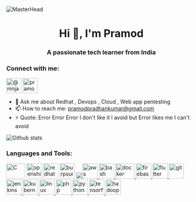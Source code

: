 ![MasterHead](https://user-images.githubusercontent.com/50458473/190843600-2a09ec52-d994-4cfc-960a-7c28d1db0965.png)




<h1 align="center">Hi 👋, I'm  Pramod</h1>
<h3 align="center">A passionate tech learner from India</h3>
<h3 align="left">Connect with me:  </h3>
<p align="left">
  <a href="https://twitter.com/@ninjafurrry" target="blank"><img align="center" src="https://user-images.githubusercontent.com/50458473/190843880-2f83f752-96f3-44b3-a23f-b13a125847bd.jpg" alt="@ninjafurrry" height="40" width="40" /></a>
<a href="https://linkedin.com/in/pramod-kumar-pradhan" target="blank"><img align="center" src="https://user-images.githubusercontent.com/50458473/190844012-55d8c113-49e0-42e0-9a5f-b60962e4bce8.png" alt="pramod-kumar-pradhan" height="40" width="40" /></a>
</p>
 

- 💬 Ask me about Redhat , Devops , Cloud , Web app pentesting
- 📫 How to reach me: pramodpradhankumar@gmail.com
- ⚡ Quote: Error Error Error I don't like it I avoid but Error likes me I can't avoid

![Github stats](https://github-readme-stats.vercel.app/api?username=NINJAFURRY&count_private=true&show_icons=true&theme=radical)


                                                                                  




<h3 align="left">Languages and Tools:</h3>
<p align="left"><img src="https://user-images.githubusercontent.com/50458473/190852336-a587859c-8fd0-4a3e-bc92-e5ecae642dfb.png" alt="C" width=50 height=40/> <img src="https://user-images.githubusercontent.com/50458473/190852390-e1e4cf5c-009c-41a9-8842-4c7fc6c6cfd9.png" alt="openshift" width=40 height=40/> <img src="https://user-images.githubusercontent.com/50458473/190852450-633dc76e-1442-4587-9764-9c0563a57272.jpg" alt="redhat" width=40 height=40/> <img src="https://user-images.githubusercontent.com/50458473/190852513-432cabe0-7690-4884-9186-de5ac0de500e.png" alt="burpsuite" width=40 height=40/> <a href="https://github.com/NINJAFURRY/ninjafurry/blob/main/aws.png" target="_blank" rel="noreferrer">
  <img src="https://img.shields.io/badge/-Ansible-EE0000?logo=Ansible&logoColor=fff"><img src="https://user-images.githubusercontent.com/50458473/190844085-e9a35761-4eab-4347-b812-ea71115df27a.png" alt="aws" width="40" height="40"/> </a> <a href="https://www.gnu.org/software/bash/" target="_blank" rel="noreferrer"> <img src="https://www.vectorlogo.zone/logos/gnu_bash/gnu_bash-icon.svg" alt="bash" width="40" height="40"/> </a> <a href="https://user-images.githubusercontent.com/50458473/190844174-a10393a8-808a-4bc7-865f-dacc9595c920.svg"
 target="_blank" rel="noreferrer"> <img src="https://user-images.githubusercontent.com/50458473/190844174-a10393a8-808a-4bc7-865f-dacc9595c920.svg" alt="docker" width="50" height="40"/> </a> <a href="https://firebase.google.com/" target="_blank" rel="noreferrer"> <img src="https://www.vectorlogo.zone/logos/firebase/firebase-icon.svg" alt="firebase" width="40" height="40"/> </a> <a href="https://flutter.dev" target="_blank" rel="noreferrer"> <img src="https://www.vectorlogo.zone/logos/flutterio/flutterio-icon.svg" alt="flutter" width="40" height="40"/> </a> <a href="https://git-scm.com/" target="_blank" rel="noreferrer"> <img src="https://www.vectorlogo.zone/logos/git-scm/git-scm-icon.svg" alt="git" width="40" height="40"/> </a> <a href="https://www.jenkins.io" target="_blank" rel="noreferrer"> <img src="https://www.vectorlogo.zone/logos/jenkins/jenkins-icon.svg" alt="jenkins" width="40" height="40"/> </a> <a href="https://kubernetes.io" target="_blank" rel="noreferrer"> <img src="https://www.vectorlogo.zone/logos/kubernetes/kubernetes-icon.svg" alt="kubernetes" width="40" height="40"/> </a> <a href="https://www.linux.org/" target="_blank" rel="noreferrer"> <img src="https://user-images.githubusercontent.com/50458473/190844337-cb48a4aa-dd06-43af-81b9-0ce0daaaa75d.jpg" alt="linux" width="40" height="40"/> </a> <a href="https://www.php.net" target="_blank" rel="noreferrer"> <img src="https://user-images.githubusercontent.com/50458473/190844368-ce68a56f-3e24-4512-b9c2-503d779d3f65.png" alt="php" width="40" height="40"/> </a> <a href="https://www.python.org" target="_blank" rel="noreferrer"> <img src="https://user-images.githubusercontent.com/50458473/190844412-286c5a32-5eb6-42c2-b1c2-b95f40e959d3.png" alt="python" width="40" height="40"/> </a> <a href="https://www.tensorflow.org" target="_blank" rel="noreferrer"> <img src="https://www.vectorlogo.zone/logos/tensorflow/tensorflow-icon.svg" alt="tensorflow" width="40" height="40"/> <img src="https://user-images.githubusercontent.com/50458473/190852710-89c3f42b-73d3-4f44-bd14-e234695921eb.jpg" alt="hadoop" height=40 width=40/> </a> </p>

